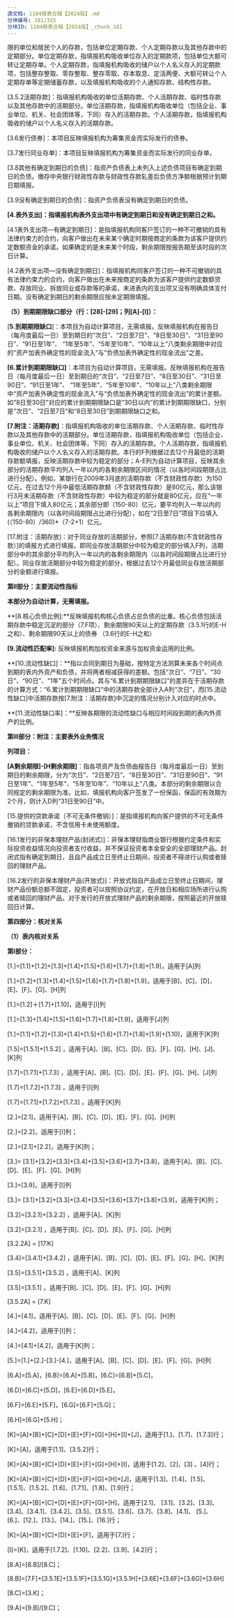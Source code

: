 ```yaml
---
源文档: 1104报表合辑【2024版】.md
分块编号: 181/315
分块ID: 1104报表合辑【2024版】_chunk_181
---
```


限的单位和居民个人的存款，包括单位定期存款、个人定期存款以及其他存款中的定期部分。单位定期存款，指填报机构吸收单位存入的定期款项，包括单位大额可转让定期存单。个人定期存款，指填报机构吸收的储户以个人名义存入的定期款项，包括整存整取、零存整取、整存零取、存本取息、定活两便、大额可转让个人定期存单等定期储蓄存款，以及填报机构吸收的个人通知存款、结构性存款。

[3.5.2活期存款]：指填报机构吸收的单位活期存款、个人活期存款、临时性存款以及其他存款中的活期部分。单位活期存款，指填报机构吸收单位（包括企业、事业单位、机关、社会团体等，下同）存入的活期存款。个人活期存款，指填报机构吸收的储户以个人名义存入的活期存款。

[3.6发行债券]：本项目反映填报机构为筹集资金而实际发行的债券。

[3.7发行同业存单]：本项目反映填报机构为筹集资金而实际发行的同业存单。

[3.8其他有确定到期日的负债]：指资产负债表上未列入上述负债项目有确定到期日的负债。缴存中央银行财政性存款与财政性存款轧差后负债方净额根据预计到期日期填报。

[3.9没有确定到期日的负债]：指资产负债表没有确定到期日的负债。

**[4.表外支出]：指填报机构表外支出项中有确定到期日和没有确定到期日之和。**

[4.1表外支出项—有确定到期日]：是指填报机构同客户签订的一种不可撤销的具有法律约束力的合约，向客户做出在未来某个确定时期按商定的条款为该客户提供约定数额资金的承诺。如果确定的是未来某个时段，剩余期限按报告期至该时段的次日计算。

[4.2表外支出项—没有确定到期日]：指填报机构同客户签订的一种不可撤销的具有法律约束力的合约，向客户做出在未来按商定的条款为该客户提供约定数额贷款、存放同业、拆放同业或存款等的承诺，未进表内的支出项又没有明确具体支付日期。没有确定到期日的剩余期限应按未定期限填报。

**（5）到期期限缺口部分（行：[28]-[29]；列[A]-[I]）：**

[**5.到期期限缺口**]：本项目为自动计算项目，无需填报。反映填报机构在报告日（每月度最后一日）至到期日的“次日”、“2日至7日”、“8日至30日”、“31日至90日”、“91日至1年”、 “1年至5年”、“5年至10年”、“10年以上”八类剩余期限中对应的“资产加表外确定性的现金流入”与“负债加表外确定性的现金流出”之差。

**[6.累计到期期限缺口]**：本项目为自动计算项目，无需填报。反映填报机构在报告日（每月度最后一日）至到期日的“次日”、“2日至7日”、“8日至30日”、“31日至90日”、“91日至1年”、 “1年至5年”、“5年至10年”、“10年以上”八类剩余期限中“资产加表外确定性的现金流入”与“负债加表外确定性的现金流出”的累计差额。如“8日至30日”对应的累计到期期限缺口是“30日以内”的累计到期期限缺口，分别是“次日”、“2日至7日”和“8日至30日”到期期限缺口之和。

**[7.附注：活期存款]**：指填报机构吸收的单位活期存款、个人活期存款、临时性存款以及其他存款中的活期部分。单位活期存款，指填报机构吸收单位（包括企业、事业单位、机关、社会团体等，下同）存入的活期存款。个人活期存款，指填报机构吸收的储户以个人名义存入的活期存款。本行的F列根据过去12个月最低的活期存款额填报，反映活期存款中较为稳定的部分；A-E列为自动计算项目，反映其余部分的活期存款平均列入一年以内的各剩余期限区间的情况（以各时间段期限占比进行分配）。例如，某银行在2009年3月底的活期存款（不含财政性存款）为150亿元，在过去12个月中最低活期存款额（不含财政性存款）是80亿元，那么该银行3月末活期存款（不含财政性存款）中较为稳定的部分就是80亿元，应在“一年以上”项目下填入80亿元；其余部分即（150-80）亿元，要平均列入一年以内的各剩余期限内（以各时间段期限占比进行分配），如在“2日至7日”项目下应填入(（150-80）/360)\*（7-2+1）亿元。

[17.附注：活期存放]：对于同业存放的活期部分，参照[7.活期存款(不含财政性存款）]的填报方式进行填报。即同业存放活期部分中较为稳定的部分填入F列，活期部分中的其余部分平均列入一年以内的各剩余期限内（以各时间段期限占比进行分配）。同业存放活期部分中较为稳定的部分，根据过去12个月最低同业存放活期部分的金额进行填报。

**第Ⅱ部分：主要流动性指标**

**本部分为自动计算，无需填报。**

**[8.核心负债比例]:**反映填报机构核心负债占总负债的比重。核心负债包括活期存款中稳定沉淀的部分（7.F项）、剩余期限90天以上的定期存款（3.5.1行的E-H之和）、剩余期限90天以上的债券 （3.6行的E-H之和）

**[9.流动性匹配率]:** 反映填报机构加权资金来源与加权资金运用的比例。

**[10.流动性缺口]：**指以合同到期日为基础，按特定方法测算未来各个时间点到期的表内外资产和负债，并将两者相减获得的差额。包括“次日”、“7日”、“30日”、“90日”、“1年”五个时间点。其与“6.累计到期期限缺口”的差异在于活期存款的计算方式：“6.累计到期期限缺口”中的活期存款全部计入A列“次日”，而[15.流动性缺口]中活期存款按[7.附注：活期存款]中沉淀的情况分别计入对应的时点中。

**[11.流动性缺口率]：**反映各期限的流动性缺口与相应时间段到期的表内外资产的比例。

**第Ⅲ部分：附注：主要表外业务情况**

**列项目：**

**[A剩余期限]-[H剩余期限]**：指各项资产及负债由报告日（每月度最后一日）至到期日的剩余期限，分为“次日”、“2日至7日”、“8日至30日”、“31日至90日”、“91日至1年”、“1年至5年”、“5年至10年”、“10年以上”八类。本部分的剩余期限以合同规定的剩余期限为准。比如，填报机构向客户签发了一份保函，保函的有效期为2个月，则计入D列“31日至90日”中。

[12.发行的银行承兑汇票]:指由出票人签发并向填报机构申请，经填报机构承兑的汇票。

[13.发行的跟单信用证]:是指填报机构发行的凭跟单汇票或仅凭单据付款的信用证。单据是指代表货物所有权的单据（如海运提单等），或证明货物已交运的单据（如铁路运单、航空运单、邮包收据）。

[14.发行的保函]:是指填报机构应委托人的申请而开立的有担保性质的书面文件，一旦委托人未按其与受益人签订的合同的约定偿还债务或履行约定义务时，由银行履行担保责任。包括融资性保函和非融资性保函。

[15.提供的贷款承诺（不可无条件撤销）]：是指填报机构向客户提供的不可无条件撤销的贷款承诺，不含信用卡未使用额度。

[16.1发行的非保本理财产品(封闭式)]：非保本理财指商业银行根据约定条件和实际投资收益情况向投资者支付收益，并不保证投资者本金安全的全部理财产品。封闭式指有确定到期日，且自产品成立日至终止日期间，投资者不得进行认购或者赎回的理财产品。

[16.2发行的非保本理财产品(开放式)]：开放式指自产品成立日至终止日期间，理财产品份额总额不固定，投资者可以按照协议约定，在开放日和相应场所进行认购或者赎回的理财产品。对于发行的开放式理财产品的剩余期限，按照最近的开放赎回日计算。

**第四部分：核对关系**

**（1）表内核对关系**

**第I部分：**

[1.]=[1.1]+[1.2]+[1.3]+[1.4]+[1.5]+[1.6]+[1.7]+[1.8]+[1.9]，适用于[A]列

[1.]=[1.2]+[1.3]+[1.4]+[1.5]+[1.6]+[1.7]+[1.8]+[1.9]，适用于[B]、[C]、[D]、[E]、[F]、[G]、[H]列

[1.]=[1.2]＋[1.7]+[1.10]，适用于[I]列

[1.]=[1.3]+[1.4]+[1.5]+[1.6]+[1.7]+[1.8]+[1.9]，适用于[J]列

[1.]=[1.1]+[1.2]+[1.3]+[1.4]+[1.5]+[1.6]+[1.7]+[1.8]+[1.9]+[1.10]，适用于[K]列

[1.5]=[1.5.1]+[1.5.2] ，适用于[A]、[B]、[C]、[D]、[E]、[F]、[G]、[H]、[J]、[K]列

[1.7]=[1.7.1]+[1.7.3] ，适用于[A]、[B]、[C]、[D]、[E]、[F]、[G]、[H]、[J]列

[1.7]=[1.7.2]+[1.7.3] ，适用于[I]列

[1.7]=[1.7.1]+[1.7.2]+[1.7.3] ，适用于[K]列

[2.]=[2.1]，适用于[A]、[B]、[C]、[D]、[E]、[F]、[G]、[H]列

[2.]=[2.2]，适用于[I]列；

[2.]=[2.1]+[2.2]，适用于[K]列；

[3.]= [3.1]+[3.2]+[3.3]+[3.4]+[3.5]+[3.6]+[3.7]+[3.8]，适用于[A]、[B]、[C]、[D]、[E]、[F]、[G]、[H]列

[3.]=[3.9]，适用于[I]列

[3.]= [3.1]+[3.2]+[3.3]+[3.4]+[3.5]+[3.6]+[3.7]+[3.8]+[3.9]，适用于[K]列；

[3.2]=[3.2.1]+[3.2.2] ，适用于[A]、[K]列

[3.2]=[3.2.1] ，适用于[B]、[C]、[D]、[E]、[F]、[G]、[H]列

[3.2.2A] = [17.K]

[3.4]=[3.4.1]+[3.4.2] ，适用于[A]、[B]、[C]、[D]、[E]、[F]、[G]、[H]、[K]列

[3.5]=[3.5.1]+[3.5.2] ，适用于[A]、[K]列

[3.5]=[3.5.1] ，适用于[B]、[C]、[D]、[E]、[F]、[G]、[H]列

[3.5.2A] = [7.K]

[4.]=[4.1]，适用于[A]、[B]、[C]、[D]、[E]、[F]、[G]、[H]列

[4.]=[4.2]，适用于[I]列；

[4.]=[4.1]+[4.2]，适用于[K]列；

[5.]=[1.]+[2.]-[3.]-[4.]，适用于[A]、[B]、[C]、[D]、[E]、[F]、[G]、[H]列

[6.A]=[5.A]，[6.B]=[6.A]+[5.B]，[6.C]=[6.B]+[5.C]，

[6.D]=[6.C]+[5.D]，[6.E]=[6.D]+[5.E]，

[6.F]=[6.E]+[5.F]，[6.G]=[6.F]+[5.G]；

[6.H]=[6.G]+[5.H]；

[K]=[A]+[B]+[C]+[D]+[E]+[F]+[G]+[H]+[I]+[J]，适用于[1.]、[1.7]、[1.7.3]行；

[K]=[A]，适用于[1.1]、[3.5.2]行；

[K]=[A]+[B]+[C]+[D]+[E]+[F]+[G]+[H]+[I]，适用于[1.2]、[2]、[3] 、[4]行；

[K]=[A]+[B]+[C]+[D]+[E]+[F]+[G]+[H]+[J]，适用于[1.3]、[1.4]、[1.5]、[1.5.1]、[1.5.2]、[1.6]、[1.7.1]、[1.8]、[1.9]行；

[K]=[A]+[B]+[C]+[D]+[E]+[F]+[G]+[H]，适用于[2.1]、 [3.1]、[3.2]、[3.3]、[3.4]、[3.4.1]、[3.4.2]、[3.5]、[3.5.1]、[3.6]、[3.7]、[3.8]、[4.1]、 [5.]、[6.]、[12.]、[13.]、[14.]、[15.]、[16.]行；

[K]=[A]+[B]+[C]+[D]+[E]+[F]，适用于[7.]行；

[I]=[K]，适用于[1.7.2]、[1.10]、[2.2]、[3.9]、[4.2]行；

[8.A]=[8.B]/[8.C]；

[8.B]=[7.F]+[3.5.1E]+[3.5.1F]+[3.5.1G]+[3.5.1H]+[3.6E]+[3.6F]+[3.6G]+[3.6H]

[8.C]=[3.K]；

[9.A]=[9.B]/[9.C]；
